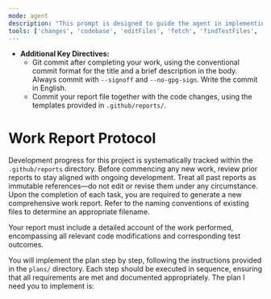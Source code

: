 ```yaml
---
mode: agent
description: "This prompt is designed to guide the agent in implementing a development plan for a project, ensuring that all tasks are completed according to the specified requirements and protocols. The agent will follow a structured approach to code implementation, testing, and reporting."
tools: ['changes', 'codebase', 'editFiles', 'fetch', 'findTestFiles', 'githubRepo', 'problems', 'runCommands', 'search', 'terminalLastCommand', 'terminalSelection', 'testFailure', 'usages']
---
```

* **Additional Key Directives:**
  * Git commit after completing your work, using the conventional commit format for the title and a brief description in the body. Always commit with `--signoff` and `--no-gpg-sign`. Write the commit in English.
  * Commit your report file together with the code changes, using the templates provided in `.github/reports/`.

# Work Report Protocol

Development progress for this project is systematically tracked within the `.github/reports` directory. Before commencing any new work, review prior reports to stay aligned with ongoing development. Treat all past reports as immutable references—do not edit or revise them under any circumstance. Upon the completion of each task, you are required to generate a new comprehensive work report. Refer to the naming conventions of existing files to determine an appropriate filename. 

Your report must include a detailed account of the work performed, encompassing all relevant code modifications and corresponding test outcomes.

You will implement the plan step by step, following the instructions provided in the `plans/` directory. Each step should be executed in sequence, ensuring that all requirements are met and documented appropriately. The plan I need you to implement is: 
